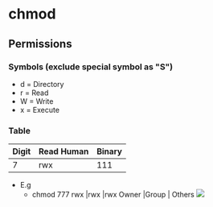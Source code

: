 # chmod

## Permissions
### Symbols (exclude special symbol as "S")
* d = Directory
* r = Read
* W = Write
* x = Execute

### Table
|Digit | Read Human | Binary|
|------|------------|-------|
|7     |rwx         |111    |

* E.g
  * chmod 777
    rwx   |rwx   |rwx
    Owner |Group | Others
[<img src="https://preview.redd.it/vkxuqbatopk21.png?auto=webp&s=81f97dac1e1ceb5054ee43cbe96ec6fa55215695">](https://preview.redd.it/vkxuqbatopk21.png?auto=webp&s=81f97dac1e1ceb5054ee43cbe96ec6fa55215695)
